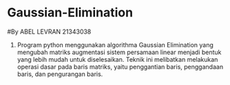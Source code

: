 # Gaussian-Elimination
#By ABEL LEVRAN 21343038
1. Program python menggunakan algorithma Gaussian Elimination yang mengubah matriks augmentasi sistem persamaan linear menjadi bentuk yang lebih mudah untuk diselesaikan. Teknik ini melibatkan melakukan operasi dasar pada baris matriks, yaitu penggantian baris, penggandaan baris, dan pengurangan baris.
